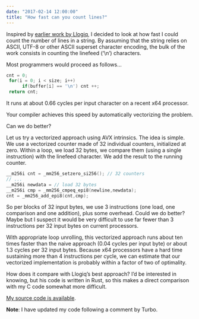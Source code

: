 ```yaml
---
date: "2017-02-14 12:00:00"
title: "How fast can you count lines?"
---
```




Inspired by [earlier work by Llogiq](https://llogiq.github.io/2016/09/24/newline.html), I decided to look at how fast I could count the number of lines in a string. By assuming that the string relies on ASCII, UTF-8 or other ASCII superset character encoding, the bulk of the work consists in counting the linefeed (&lsquo;\n&rsquo;) characters.

Most programmers would proceed as follows&hellip;
```C
cnt = 0;
 for(i = 0; i < size; i++)
      if(buffer[i] == '\n') cnt ++;
 return cnt;
```


It runs at about 0.66 cycles per input character on a recent x64 processor.

Your compiler achieves this speed by automatically vectorizing the problem.

Can we do better?

Let us try a vectorized approach using AVX intrinsics. The idea is simple. We use a vectorized counter made of 32 individual counters, initialized at zero. Within a loop, we load 32 bytes, we compare them (using a single instruction) with the linefeed character. We add the result to the running counter.
```C
__m256i cnt = _mm256_setzero_si256(); // 32 counters
// ...
__m256i newdata = // load 32 bytes
__m256i cmp = _mm256_cmpeq_epi8(newline,newdata);
cnt = _mm256_add_epi8(cnt,cmp);
```


So per blocks of 32 input bytes, we use 3 instructions (one load, one comparison and one addition), plus some overhead. Could we do better? Maybe but I suspect it would be very difficult to use far fewer than 3 instructions per 32 input bytes on current processors.

With appropriate loop unrolling, this vectorized approach runs about ten times faster than the naive approach (0.04 cycles per input byte) or about 1.3 cycles per 32 input bytes. Because x64 processors have a hard time sustaining more than 4 instructions per cycle, we can estimate that our vectorized implementation is probably within a factor of two of optimality.

How does it compare with Llogiq&rsquo;s best approach? I&rsquo;d be interested in knowing, but his code is written in Rust, so this makes a direct comparison with my C code somewhat more difficult.

[My source code is available](https://github.com/lemire/Code-used-on-Daniel-Lemire-s-blog/tree/master/2017/02/14).

__Note__: I have updated my code following a comment by Turbo.


